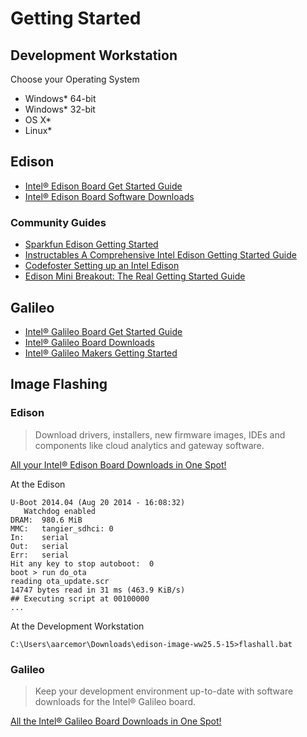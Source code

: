 Getting Started
==

## Development Workstation

Choose your Operating System

- Windows* 64-bit
- Windows* 32-bit
- OS X*
- Linux*

## Edison

* [Intel® Edison Board Get Started Guide](https://software.intel.com/en-us/iot/library/edison-getting-started)
* [Intel® Edison Board Software Downloads](https://software.intel.com/en-us/iot/hardware/edison/downloads)

### Community Guides

* [Sparkfun Edison Getting Started](https://learn.sparkfun.com/tutorials/edison-getting-started-guide)
* [Instructables A Comprehensive Intel Edison Getting Started Guide](http://www.instructables.com/id/A-Comprehensive-Intel-Edison-Getting-Started-Guide/)
* [Codefoster Setting up an Intel Edison](http://www.codefoster.com/edison-setup/)
* [Edison Mini Breakout: The Real Getting Started Guide](http://blog.microcasts.tv/2014/10/16/edison-mini-breakout-the-real-getting-started-guide)

## Galileo

* [Intel® Galileo Board Get Started Guide](https://software.intel.com/en-us/iot/library/galileo-getting-started)
* [Intel® Galileo Board Downloads](https://software.intel.com/en-us/iot/hardware/galileo/downloads)
* [Intel® Galileo Makers Getting Started](https://communities.intel.com/community/makers/galileo/getting-started)

## Image Flashing

### Edison

> Download drivers, installers, new firmware images, IDEs and components like cloud analytics and gateway software.

[All your Intel® Edison Board Downloads in One Spot!](https://software.intel.com/en-us/iot/hardware/edison/downloads)

At the Edison

    U-Boot 2014.04 (Aug 20 2014 - 16:08:32)
       Watchdog enabled
    DRAM:  980.6 MiB
    MMC:   tangier_sdhci: 0
    In:    serial
    Out:   serial
    Err:   serial
    Hit any key to stop autoboot:  0
    boot > run do_ota
    reading ota_update.scr
    14747 bytes read in 31 ms (463.9 KiB/s)
    ## Executing script at 00100000
    ...
 
At the Development Workstation

    C:\Users\aarcemor\Downloads\edison-image-ww25.5-15>flashall.bat

### Galileo

> Keep your development environment up-to-date with software downloads for the Intel® Galileo board.

[All the Intel® Galileo Board Downloads in One Spot!](https://software.intel.com/en-us/iot/hardware/galileo/downloads)

